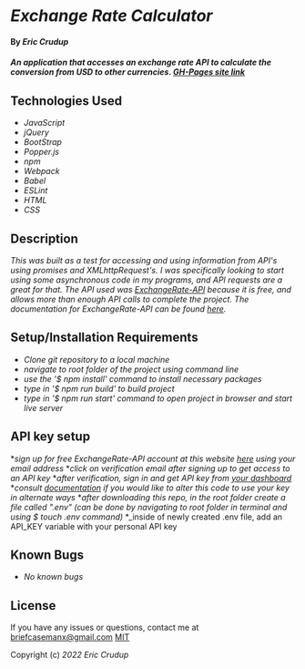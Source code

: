 # _Exchange Rate Calculator_

#### By _**Eric Crudup**_

#### _An application that accesses an exchange rate API to calculate the conversion from USD to other currencies. [GH-Pages site link](https://cruduper.github.io/exchangerate-api)_

## Technologies Used

* _JavaScript_
* _jQuery_
* _BootStrap_
* _Popper.js_
* _npm_
* _Webpack_
* _Babel_
* _ESLint_
* _HTML_
* _CSS_

## Description

_This was built as a test for accessing and using information from API's using promises and XMLhttpRequest's. I was specifically looking to start using some asynchronous code in my programs, and API requests are a great for that. The API used was [ExchangeRate-API](https://app.exchangerate-api.com) because it is free, and allows more than enough API calls to complete the project. The documentation for ExchangeRate-API can be found [here](https://www.exchangerate-api.com/docs/overview)._

## Setup/Installation Requirements

* _Clone git repository to a local machine_
* _navigate to root folder of the project using command line_
* _use the '$ npm install' command to install necessary packages_
* _type in '$ npm run build' to build project_
* _type in '$ npm run start' command to open project in browser and start live server_

## API key setup

*_sign up for free ExchangeRate-API account at this website [here](https://www.exchangerate-api.com/) using your email address_
*_click on verification email after signing up to get access to an API key_
*_after verification, sign in and get API key from [your dashboard](https://app.exchangerate-api.com/dashboard)_
*_consult [documentation](https://www.exchangerate-api.com/docs/overview) if you would like to alter this code to use your key in alternate ways_
*_after downloading this repo, in the root folder create a file called ".env" (can be done by navigating to root folder in terminal and using $ touch .env command)_
*_inside of newly created .env file, add an API_KEY variable with your personal API key

## Known Bugs

* _No known bugs_

## License

If you have any issues or questions, contact me at briefcasemanx@gmail.com
[MIT](https://opensource.org/licenses/MIT)

Copyright (c) _2022_  _Eric Crudup_